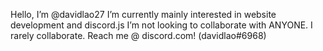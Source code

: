 Hello, I’m @davidlao27
I’m currently mainly interested in website development and discord.js
I’m not looking to collaborate with ANYONE. I rarely collaborate.
Reach me @ discord.com! (davidlao#6968)

<!---
davidlao27/davidlao27 is a ✨ special ✨ repository because its `README.md` (this file) appears on your GitHub profile.
You can click the Preview link to take a look at your changes.
--->
